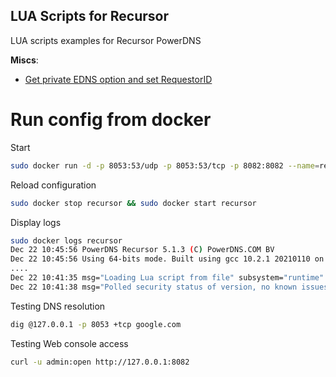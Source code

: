 ## LUA Scripts for Recursor

LUA scripts examples for Recursor PowerDNS 

**Miscs**:
- [Get private EDNS option and set RequestorID ](./miscs_read_edns.lua)

# Run config from docker

Start

```bash
sudo docker run -d -p 8053:53/udp -p 8053:53/tcp -p 8082:8082 --name=recursor -v ./recursor.yml:/etc/powerdns/recursor.yml -v ./script.lua:/etc/powerdns/script.lua -v ./basic.rpz:/etc/powerdns/basic.rpz powerdns/pdns-recursor-51:5.1.3
```

Reload configuration

```bash
sudo docker stop recursor && sudo docker start recursor
```

Display logs

```bash
sudo docker logs recursor
Dec 22 10:45:56 PowerDNS Recursor 5.1.3 (C) PowerDNS.COM BV
Dec 22 10:45:56 Using 64-bits mode. Built using gcc 10.2.1 20210110 on Nov  4 2024 11:27:46 by root@localhost.
....
Dec 22 10:41:35 msg="Loading Lua script from file" subsystem="runtime" level="0" prio="Warning" tid="2" ts="1734864095.584" name="/etc/powerdns/script.lua"
Dec 22 10:41:38 msg="Polled security status of version, no known issues reported" subsystem="housekeeping" level="0" prio="Notice" tid="0" ts="1734864098.911" query="recursor-5.1.3.security-status.secpoll.powerdns.com" securitymessage="OK" status="1" version="5.1.3"
```

Testing DNS resolution

```bash
dig @127.0.0.1 -p 8053 +tcp google.com
```

Testing Web console access

```bash
curl -u admin:open http://127.0.0.1:8082
```
